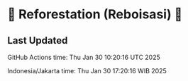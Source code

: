 
# 🌳 Reforestation (Reboisasi) 🌲

## Last Updated

GitHub Actions time: Thu Jan 30 10:20:16 UTC 2025

Indonesia/Jakarta time: Thu Jan 30 17:20:16 WIB 2025
